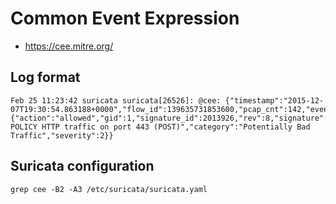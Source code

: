 # Common Event Expression

 * https://cee.mitre.org/

## Log format

```
Feb 25 11:23:42 suricata suricata[26526]: @cee: {"timestamp":"2015-12-07T19:30:54.863188+0000","flow_id":139635731853600,"pcap_cnt":142,"event_type":"alert","src_ip":"192.168.11.11","src_port":59523,"dest_ip":"192.168.12.12","dest_port":443,"proto":"TCP","tx_id":0,"alert":{"action":"allowed","gid":1,"signature_id":2013926,"rev":8,"signature":"ET POLICY HTTP traffic on port 443 (POST)","category":"Potentially Bad Traffic","severity":2}}
```

## Suricata configuration

```
grep cee -B2 -A3 /etc/suricata/suricata.yaml
```